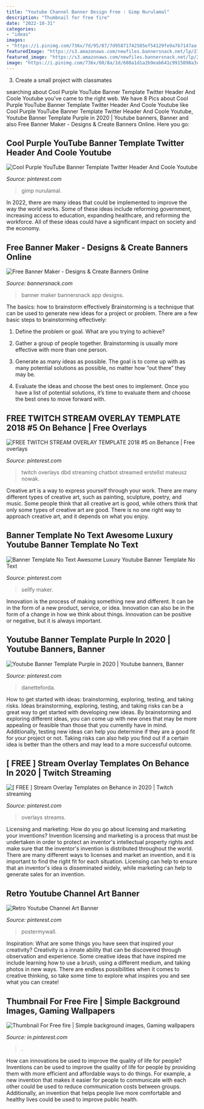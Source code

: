 ```yaml
---
title: "Youtube Channel Banner Design Free : Gimp Nurulamal"
description: "Thumbnail for free fire"
date: "2022-10-31"
categories:
- "ideas"
images:
- "https://i.pinimg.com/736x/7d/95/87/7d95871742585ef54129fe9a7b7147aa.jpg"
featuredImage: "https://s3.amazonaws.com/newfiles.bannersnack.net/lp/215/images/banner-maker-app.png"
featured_image: "https://s3.amazonaws.com/newfiles.bannersnack.net/lp/215/images/banner-maker-app.png"
image: "https://i.pinimg.com/736x/60/8a/1d/608a1d1a2b9eab641c9915098a3c5632.jpg"
---
```



3. Create a small project with classmates

	

		
searching about Cool Purple YouTube Banner Template Twitter Header And Coole Youtube you've came to the right web. We have 8 Pics about Cool Purple YouTube Banner Template Twitter Header And Coole Youtube like Cool Purple YouTube Banner Template Twitter Header And Coole Youtube, Youtube Banner Template Purple in 2020 | Youtube banners, Banner and also Free Banner Maker - Designs &amp; Create Banners Online. Here you go:
		
    
## Cool Purple YouTube Banner Template Twitter Header And Coole Youtube

<img loading=lazy src="https://i.pinimg.com/736x/2b/be/b7/2bbeb7a8c4649cfa4535c446e053cccf.jpg" onerror="this.onerror=null;this.src='https://tse2.mm.bing.net/th?id=OIP.inytCNjvX4cyy6OzOYANjAHaEK&amp;pid=15.1';" alt="Cool Purple YouTube Banner Template Twitter Header And Coole Youtube">

_Source: pinterest.com_

>gimp nurulamal. 

	

In 2022, there are many ideas that could be implemented to improve the way the world works. Some of these ideas include reforming government, increasing access to education, expanding healthcare, and reforming the workforce. All of these ideas could have a significant impact on society and the economy.

    
## Free Banner Maker - Designs &amp; Create Banners Online

<img loading=lazy src="https://s3.amazonaws.com/newfiles.bannersnack.net/lp/215/images/banner-maker-app.png" onerror="this.onerror=null;this.src='https://tse3.mm.bing.net/th?id=OIP.27ss0737qTicw7hudUTcpAHaD4&amp;pid=15.1';" alt="Free Banner Maker - Designs &amp; Create Banners Online">

_Source: bannersnack.com_

>banner maker bannersnack app designs. 

	

The basics: how to brainstorm effectively
Brainstorming is a technique that can be used to generate new ideas for a project or problem. There are a few basic steps to brainstorming effectively:
1. Define the problem or goal. What are you trying to achieve?

2. Gather a group of people together. Brainstorming is usually more effective with more than one person.

3. Generate as many ideas as possible. The goal is to come up with as many potential solutions as possible, no matter how “out there” they may be.

4. Evaluate the ideas and choose the best ones to implement. Once you have a list of potential solutions, it’s time to evaluate them and choose the best ones to move forward with.

    
## FREE TWITCH STREAM OVERLAY TEMPLATE 2018 #5 On Behance | Free Overlays

<img loading=lazy src="https://i.pinimg.com/736x/5c/ad/fc/5cadfc1b30e2fa769046f79863ca8f5b.jpg" onerror="this.onerror=null;this.src='https://tse1.mm.bing.net/th?id=OIP.MVklllrUKpIUx78_hXPwXQHaEL&amp;pid=15.1';" alt="FREE TWITCH STREAM OVERLAY TEMPLATE 2018 #5 on Behance | Free overlays">

_Source: pinterest.com_

>twitch overlays dbd streaming chatbot streamed erstellst mateusz nowak. 

	

Creative art is a way to express yourself through your work. There are many different types of creative art, such as painting, sculpture, poetry, and music. Some people think that all creative art is good, while others think that only some types of creative art are good. There is no one right way to approach creative art, and it depends on what you enjoy.

    
## Banner Template No Text Awesome Luxury Youtube Banner Template No Text

<img loading=lazy src="https://i.pinimg.com/736x/46/e6/0c/46e60c08e1d1169bd5e62ae059c5dc92.jpg" onerror="this.onerror=null;this.src='https://tse4.mm.bing.net/th?id=OIP.hDp9lbBX4rhoDVaEzL0EUQHaEK&amp;pid=15.1';" alt="Banner Template No Text Awesome Luxury Youtube Banner Template No Text">

_Source: pinterest.com_

>sellfy maker. 

	

Innovation is the process of making something new and different. It can be in the form of a new product, service, or idea. Innovation can also be in the form of a change in how we think about things. Innovation can be positive or negative, but it is always important.

    
## Youtube Banner Template Purple In 2020 | Youtube Banners, Banner

<img loading=lazy src="https://i.pinimg.com/736x/7d/95/87/7d95871742585ef54129fe9a7b7147aa.jpg" onerror="this.onerror=null;this.src='https://tse2.mm.bing.net/th?id=OIP.g5BGVjMLgI86vTlVkuAF-wHaEK&amp;pid=15.1';" alt="Youtube Banner Template Purple in 2020 | Youtube banners, Banner">

_Source: pinterest.com_

>danetteforda. 

	

How to get started with ideas: brainstorming, exploring, testing, and taking risks.
Ideas brainstorming, exploring, testing, and taking risks can be a great way to get started with developing new ideas. By brainstorming and exploring different ideas, you can come up with new ones that may be more appealing or feasible than those that you currently have in mind. Additionally, testing new ideas can help you determine if they are a good fit for your project or not. Taking risks can also help you find out if a certain idea is better than the others and may lead to a more successful outcome.

    
## [ FREE ] Stream Overlay Templates On Behance In 2020 | Twitch Streaming

<img loading=lazy src="https://i.pinimg.com/736x/60/8a/1d/608a1d1a2b9eab641c9915098a3c5632.jpg" onerror="this.onerror=null;this.src='https://tse3.mm.bing.net/th?id=OIP.j5ol6NPNEHxx9Kk6miofWQHaFy&amp;pid=15.1';" alt="[ FREE ] Stream Overlay Templates on Behance in 2020 | Twitch streaming">

_Source: pinterest.com_

>overlays streams. 

	

Licensing and marketing: How do you go about licensing and marketing your inventions?
Invention licensing and marketing is a process that must be undertaken in order to protect an inventor's intellectual property rights and make sure that the inventor's invention is distributed throughout the world. There are many different ways to licenses and market an invention, and it is important to find the right fit for each situation. Licensing can help to ensure that an inventor's idea is disseminated widely, while marketing can help to generate sales for an invention.

    
## Retro Youtube Channel Art Banner

<img loading=lazy src="https://i.pinimg.com/736x/fa/2a/79/fa2a79a382980e2f4fc96a8ab1f2eedc.jpg" onerror="this.onerror=null;this.src='https://tse3.mm.bing.net/th?id=OIP.l5BrvlPwOLhp28oqgc-wOQHaEK&amp;pid=15.1';" alt="Retro Youtube Channel Art Banner">

_Source: pinterest.com_

>postermywall. 

	

Inspiration: What are some things you have seen that inspired your creativity?
Creativity is a innate ability that can be discovered through observation and experience. Some creative ideas that have inspired me include learning how to use a brush, using a different medium, and taking photos in new ways. There are endless possibilities when it comes to creative thinking, so take some time to explore what inspires you and see what you can create!

    
## Thumbnail For Free Fire | Simple Background Images, Gaming Wallpapers

<img loading=lazy src="https://i.pinimg.com/736x/d5/48/a9/d548a92bdd6328901d5f958847a16476.jpg" onerror="this.onerror=null;this.src='https://tse3.mm.bing.net/th?id=OIP.qp4ZLlo6kapPNo1bZK2V-gHaEK&amp;pid=15.1';" alt="Thumbnail For Free fire | Simple background images, Gaming wallpapers">

_Source: in.pinterest.com_

>. 

	

How can innovations be used to improve the quality of life for people?
Inventions can be used to improve the quality of life for people by providing them with more efficient and affordable ways to do things. For example, a new invention that makes it easier for people to communicate with each other could be used to reduce communication costs between groups. Additionally, an invention that helps people live more comfortable and healthy lives could be used to improve public health.

